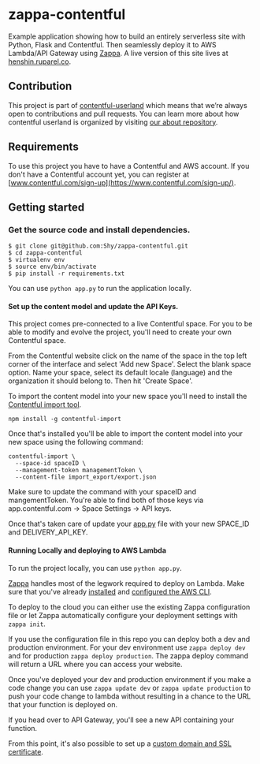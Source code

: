 # zappa-contentful

Example application showing how to build an entirely serverless site with Python, Flask and Contentful. Then seamlessly deploy it to AWS Lambda/API Gateway using [Zappa](https://github.com/Miserlou/Zappa). A live version of this site lives at [henshin.ruparel.co](https://henshin.ruparel.co/).

## Contribution

This project is part of [contentful-userland](https://github.com/contentful-userland) which means that we’re always open to contributions and pull requests. You can learn more about how contentful userland is organized by visiting [our about repository](https://github.com/contentful-userland/about).

## Requirements

To use this project you have to have a Contentful and AWS account. If you don't have a Contentful account yet, you can register at [www.contentful.com/sign-up](https://www.contentful.com/sign-up/).

## Getting started

### Get the source code and install dependencies.

```
$ git clone git@github.com:Shy/zappa-contentful.git
$ cd zappa-contentful
$ virtualenv env
$ source env/bin/activate
$ pip install -r requirements.txt
```
You can use `python app.py` to run the application locally.

#### Set up the content model and update the API Keys.

This project comes pre-connected to a live Contentful space. For you to be able to modify and evolve the project, you'll need to create your own Contentful space.

From the Contentful website click on the name of the space in the top left corner of the interface and select 'Add new Space'. Select the blank space option. Name your space, select its default locale (language) and the organization it should belong to. Then hit 'Create Space'.

To import the content model into your new space you'll need to install the [Contentful import tool](https://github.com/contentful/contentful-import).

```
npm install -g contentful-import
```

Once that's installed you'll be able to import the content model into your new space using the following command:

```
contentful-import \
  --space-id spaceID \
  --management-token managementToken \
  --content-file import_export/export.json
  ```

Make sure to update the command with your spaceID and mangementToken. You're able to find both of those keys via app.contentful.com -> Space Settings -> API keys.

Once that's taken care of update your [app.py](https://github.com/Shy/zappa-contentful/blob/master/app.py#L5-L6) file with your new SPACE_ID and DELIVERY_API_KEY.

#### Running Locally and deploying to AWS Lambda

To run the project locally, you can use `python app.py`.

[Zappa](https://github.com/Miserlou/Zappa) handles most of the legwork required to deploy on Lambda. Make sure that you've already [installed](https://docs.aws.amazon.com/cli/latest/userguide/installing.html) and [configured the AWS CLI](https://docs.aws.amazon.com/cli/latest/userguide/cli-chap-getting-started.html#cli-quick-configuration).

To deploy to the cloud you can either use the existing Zappa configuration file or let Zappa automatically configure your deployment settings with `zappa init`.

If you use the configuration file in this repo you can deploy both a dev and production environment. For your dev environment use `zappa deploy dev` and for production `zappa deploy production`. The zappa deploy command will return a URL where you can access your website.

Once you've deployed your dev and production environment if you make a code change you can use `zappa update dev` or `zappa update production` to push your code change to lambda without resulting in a chance to the URL that your function is deployed on.

If you head over to API Gateway, you'll see a new API containing your function.

From this point, it's also possible to set up a [custom domain and SSL certificate](https://docs.aws.amazon.com/apigateway/latest/developerguide/how-to-custom-domains.html).

